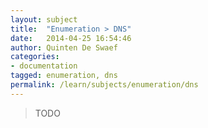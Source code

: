 ```yaml
---
layout: subject
title:  "Enumeration > DNS"
date:   2014-04-25 16:54:46
author: Quinten De Swaef
categories:
- documentation
tagged: enumeration, dns
permalink: /learn/subjects/enumeration/dns
---
```



> TODO
